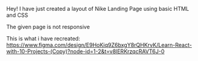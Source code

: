 Hey! I have just created a layout of Nike Landing Page using basic HTML and CSS

The given page is not responsive

This is what i have recreated: 
https://www.figma.com/design/E9HoKiq9Z6bxgY8rQHKrvK/Learn-React-with-10-Projects-(Copy)?node-id=1-2&t=v8lERKrzqcRAVT6J-0
